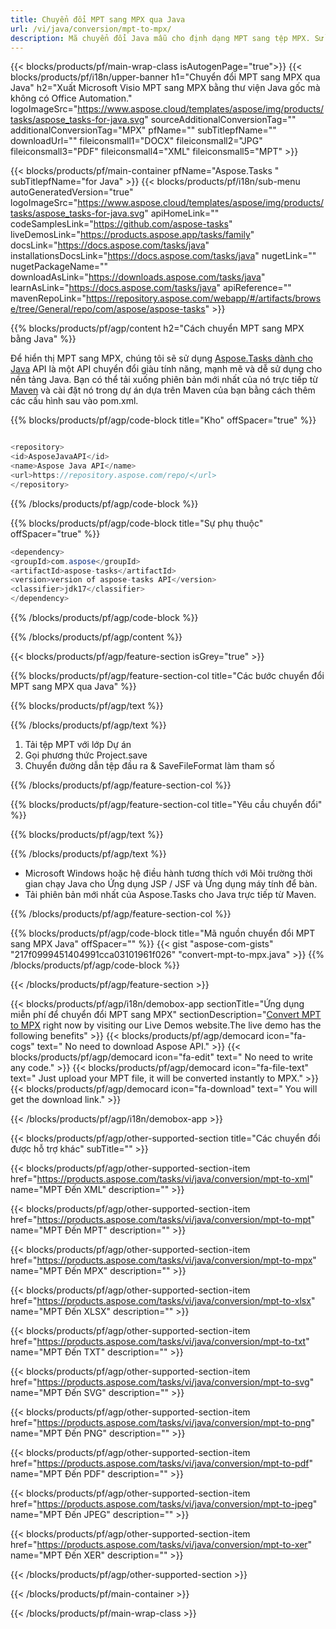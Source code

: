 ```yaml
---
title: Chuyển đổi MPT sang MPX qua Java 
url: /vi/java/conversion/mpt-to-mpx/ 
description: Mã chuyển đổi Java mẫu cho định dạng MPT sang tệp MPX. Sử dụng mã ví dụ này để chuyển đổi MPT sang MPX trong bất kỳ ứng dụng dựa trên Web hoặc Máy tính Java nào.
---
```


{{< blocks/products/pf/main-wrap-class isAutogenPage="true">}}
{{< blocks/products/pf/i18n/upper-banner h1="Chuyển đổi MPT sang MPX qua Java" h2="Xuất Microsoft Visio MPT sang MPX bằng thư viện Java gốc mà không có Office Automation." logoImageSrc="https://www.aspose.cloud/templates/aspose/img/products/tasks/aspose_tasks-for-java.svg" sourceAdditionalConversionTag="" additionalConversionTag="MPX" pfName="" subTitlepfName="" downloadUrl="" fileiconsmall1="DOCX" fileiconsmall2="JPG" fileiconsmall3="PDF" fileiconsmall4="XML" fileiconsmall5="MPT" >}}

{{< blocks/products/pf/main-container pfName="Aspose.Tasks " subTitlepfName="for Java" >}}
{{< blocks/products/pf/i18n/sub-menu autoGeneratedVersion="true" logoImageSrc="https://www.aspose.cloud/templates/aspose/img/products/tasks/aspose_tasks-for-java.svg" apiHomeLink="" codeSamplesLink="https://github.com/aspose-tasks" liveDemosLink="https://products.aspose.app/tasks/family" docsLink="https://docs.aspose.com/tasks/java" installationsDocsLink="https://docs.aspose.com/tasks/java" nugetLink="" nugetPackageName="" downloadAsLink="https://downloads.aspose.com/tasks/java" learnAsLink="https://docs.aspose.com/tasks/java" apiReference="" mavenRepoLink="https://repository.aspose.com/webapp/#/artifacts/browse/tree/General/repo/com/aspose/aspose-tasks" >}}

{{% blocks/products/pf/agp/content h2="Cách chuyển MPT sang MPX bằng Java" %}}

Để hiển thị MPT sang MPX, chúng tôi sẽ sử dụng
 [Aspose.Tasks dành cho Java](https://products.aspose.com/tasks/java)
 API là một API chuyển đổi giàu tính năng, mạnh mẽ và dễ sử dụng cho nền tảng Java. Bạn có thể tải xuống phiên bản mới nhất của nó trực tiếp từ
 [Maven](https://repository.aspose.com/webapp/#/artifacts/browse/tree/General/repo/com/aspose/aspose-tasks)
 và cài đặt nó trong dự án dựa trên Maven của bạn bằng cách thêm các cấu hình sau vào pom.xml.

{{% blocks/products/pf/agp/code-block title="Kho" offSpacer="true" %}}

```cs

<repository>
<id>AsposeJavaAPI</id>
<name>Aspose Java API</name>
<url>https://repository.aspose.com/repo/</url>
</repository>

```

{{% /blocks/products/pf/agp/code-block %}}

{{% blocks/products/pf/agp/code-block title="Sự phụ thuộc" offSpacer="true" %}}

```cs
<dependency>
<groupId>com.aspose</groupId>
<artifactId>aspose-tasks</artifactId>
<version>version of aspose-tasks API</version>
<classifier>jdk17</classifier>
</dependency>

```

{{% /blocks/products/pf/agp/code-block %}}

{{% /blocks/products/pf/agp/content %}}

{{< blocks/products/pf/agp/feature-section isGrey="true" >}}

{{% blocks/products/pf/agp/feature-section-col title="Các bước chuyển đổi MPT sang MPX qua Java" %}}

{{% blocks/products/pf/agp/text %}}

{{% /blocks/products/pf/agp/text %}}

1. Tải tệp MPT với lớp Dự án
1. Gọi phương thức Project.save
1. Chuyển đường dẫn tệp đầu ra & SaveFileFormat làm tham số

{{% /blocks/products/pf/agp/feature-section-col %}}

{{% blocks/products/pf/agp/feature-section-col title="Yêu cầu chuyển đổi" %}}

{{% blocks/products/pf/agp/text %}}

{{% /blocks/products/pf/agp/text %}}

- Microsoft Windows hoặc hệ điều hành tương thích với Môi trường thời gian chạy Java cho Ứng dụng JSP / JSF và Ứng dụng máy tính để bàn.
- Tải phiên bản mới nhất của Aspose.Tasks cho Java trực tiếp từ Maven.

{{% /blocks/products/pf/agp/feature-section-col %}}

{{% blocks/products/pf/agp/code-block title="Mã nguồn chuyển đổi MPT sang MPX Java" offSpacer="" %}}
{{< gist "aspose-com-gists" "217f0999451404991cca03101961f026" "convert-mpt-to-mpx.java" >}}
{{% /blocks/products/pf/agp/code-block %}}

{{< /blocks/products/pf/agp/feature-section >}}

<!-- aboutfile Starts -->

{{< blocks/products/pf/agp/i18n/demobox-app sectionTitle="Ứng dụng miễn phí để chuyển đổi MPT sang MPX" sectionDescription="[Convert MPT to MPX](https://products.aspose.app/tasks/conversion/mpt-to-mpx) right now by visiting our Live Demos website.The live demo has the following benefits" >}}
        {{< blocks/products/pf/agp/democard icon="fa-cogs" text=" No need to download Aspose API." >}}
        {{< blocks/products/pf/agp/democard icon="fa-edit" text=" No need to write any code." >}}
        {{< blocks/products/pf/agp/democard icon="fa-file-text" text=" Just upload your MPT file, it will be converted instantly to MPX." >}}
        {{< blocks/products/pf/agp/democard icon="fa-download" text=" You will get the download link." >}}

{{< /blocks/products/pf/agp/i18n/demobox-app >}}

<!-- aboutfile Ends -->

{{< blocks/products/pf/agp/other-supported-section title="Các chuyển đổi được hỗ trợ khác" subTitle="" >}}

{{< blocks/products/pf/agp/other-supported-section-item href="https://products.aspose.com/tasks/vi/java/conversion/mpt-to-xml" name="MPT Đến XML" description="" >}}

{{< blocks/products/pf/agp/other-supported-section-item href="https://products.aspose.com/tasks/vi/java/conversion/mpt-to-mpt" name="MPT Đến MPT" description="" >}}

{{< blocks/products/pf/agp/other-supported-section-item href="https://products.aspose.com/tasks/vi/java/conversion/mpt-to-mpx" name="MPT Đến MPX" description="" >}}

{{< blocks/products/pf/agp/other-supported-section-item href="https://products.aspose.com/tasks/vi/java/conversion/mpt-to-xlsx" name="MPT Đến XLSX" description="" >}}

{{< blocks/products/pf/agp/other-supported-section-item href="https://products.aspose.com/tasks/vi/java/conversion/mpt-to-txt" name="MPT Đến TXT" description="" >}}

{{< blocks/products/pf/agp/other-supported-section-item href="https://products.aspose.com/tasks/vi/java/conversion/mpt-to-svg" name="MPT Đến SVG" description="" >}}

{{< blocks/products/pf/agp/other-supported-section-item href="https://products.aspose.com/tasks/vi/java/conversion/mpt-to-png" name="MPT Đến PNG" description="" >}}

{{< blocks/products/pf/agp/other-supported-section-item href="https://products.aspose.com/tasks/vi/java/conversion/mpt-to-pdf" name="MPT Đến PDF" description="" >}}

{{< blocks/products/pf/agp/other-supported-section-item href="https://products.aspose.com/tasks/vi/java/conversion/mpt-to-jpeg" name="MPT Đến JPEG" description="" >}}

{{< blocks/products/pf/agp/other-supported-section-item href="https://products.aspose.com/tasks/vi/java/conversion/mpt-to-xer" name="MPT Đến XER" description="" >}}



{{< /blocks/products/pf/agp/other-supported-section >}}

{{< /blocks/products/pf/main-container >}}
    
{{< /blocks/products/pf/main-wrap-class >}}